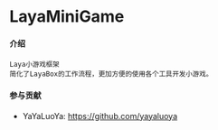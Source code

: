 # LayaMiniGame

#### 介绍

    Laya小游戏框架
    简化了LayaBox的工作流程，更加方便的使用各个工具开发小游戏。

#### 参与贡献

- YaYaLuoYa: https://github.com/yayaluoya